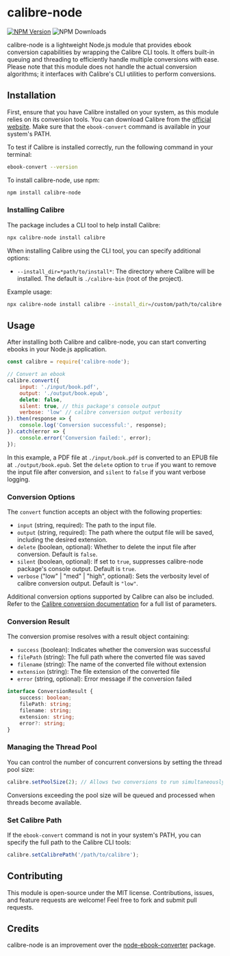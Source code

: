 
# calibre-node

[![NPM Version](https://img.shields.io/npm/v/calibre-node)](https://www.npmjs.com/package/calibre-node) ![NPM Downloads](https://img.shields.io/npm/dy/calibre-node) 

calibre-node is a lightweight Node.js module that provides ebook conversion capabilities by wrapping the Calibre CLI tools. It offers built-in queuing and threading to efficiently handle multiple conversions with ease. Please note that this module does not handle the actual conversion algorithms; it interfaces with Calibre's CLI utilities to perform conversions.

## Installation

First, ensure that you have Calibre installed on your system, as this module relies on its conversion tools. You can download Calibre from the [official website](https://calibre-ebook.com/download_linux). Make sure that the `ebook-convert` command is available in your system's PATH.

To test if Calibre is installed correctly, run the following command in your terminal:

```bash
ebook-convert --version
```

To install calibre-node, use npm:

```bash
npm install calibre-node
```

### Installing Calibre

The package includes a CLI tool to help install Calibre:

```bash
npx calibre-node install calibre
```

When installing Calibre using the CLI tool, you can specify additional options:

- `--install_dir=*path/to/install*`: The directory where Calibre will be installed. The default is `./calibre-bin` (root of the project).

Example usage:

```bash
npx calibre-node install calibre --install_dir=/custom/path/to/calibre
```

## Usage

After installing both Calibre and calibre-node, you can start converting ebooks in your Node.js application.

```javascript
const calibre = require('calibre-node');

// Convert an ebook
calibre.convert({
    input: './input/book.pdf',
    output: './output/book.epub',
    delete: false,
    silent: true, // this package's console output
    verbose: 'low' // calibre conversion output verbosity
}).then(response => {
    console.log('Conversion successful:', response);
}).catch(error => {
    console.error('Conversion failed:', error);
});
```

In this example, a PDF file at `./input/book.pdf` is converted to an EPUB file at `./output/book.epub`. Set the `delete` option to `true` if you want to remove the input file after conversion, and `silent` to `false` if you want verbose logging.

### Conversion Options

The `convert` function accepts an object with the following properties:

- `input` (string, required): The path to the input file.
- `output` (string, required): The path where the output file will be saved, including the desired extension.
- `delete` (boolean, optional): Whether to delete the input file after conversion. Default is `false`.
- `silent` (boolean, optional): If set to `true`, suppresses calibre-node package's console output. Default is `true`.
- `verbose` ("low" | "med" | "high", optional): Sets the verbosity level of calibre conversion output. Default is `"low"`.

Additional conversion options supported by Calibre can also be included. Refer to the [Calibre conversion documentation](https://manual.calibre-ebook.com/generated/en/ebook-convert.html) for a full list of parameters.

### Conversion Result

The conversion promise resolves with a result object containing:

- `success` (boolean): Indicates whether the conversion was successful
- `filePath` (string): The full path where the converted file was saved
- `filename` (string): The name of the converted file without extension
- `extension` (string): The file extension of the converted file
- `error` (string, optional): Error message if the conversion failed

```typescript
interface ConversionResult {
    success: boolean;
    filePath: string;
    filename: string;
    extension: string;
    error?: string;
}
```

### Managing the Thread Pool

You can control the number of concurrent conversions by setting the thread pool size:

```javascript
calibre.setPoolSize(2); // Allows two conversions to run simultaneously, Default is 1
```

Conversions exceeding the pool size will be queued and processed when threads become available.

### Set Calibre Path

If the `ebook-convert` command is not in your system's PATH, you can specify the full path to the Calibre CLI tools:

```javascript
calibre.setCalibrePath('/path/to/calibre');
```

## Contributing

This module is open-source under the MIT license. Contributions, issues, and feature requests are welcome! Feel free to fork and submit pull requests.

## Credits

calibre-node is an improvement over the [node-ebook-converter](https://www.npmjs.com/package/node-ebook-converter) package.
